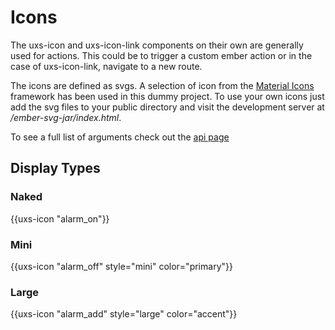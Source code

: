 # Icons

The uxs-icon and uxs-icon-link components on their own are generally used for actions. This could be to trigger a custom ember action or in the case of uxs-icon-link, navigate to a new route.

The icons are defined as svgs. A selection of icon from the <a href="https://material.io/icons/">Material Icons</a> framework has been used in this dummy project. To use your own icons
just add the svg files to your public directory and visit the development server at _/ember-svg-jar/index.html_.

To see a full list of arguments check out the [api page](../api/uxs-icon)

## Display Types

### Naked

<div class="uxs">
  {{uxs-icon "alarm_on"}}
</div>

### Mini

<div class="uxs">
  {{uxs-icon "alarm_off" style="mini" color="primary"}}
</div>

### Large

<div class="uxs">
  {{uxs-icon "alarm_add" style="large" color="accent"}}
</div>

<!--
## Simple Usage

Let's look at a basic example of a name control where you require two inputs to sit alongside each other

{{docs/uxs-icon/basic-demo}}

## Action Usage

You can pass action closures to icons

{{docs/uxs-icon/action-demo}}

## SVG Icons

The default source of icons is from googles font library. If you prefer you can use your own svg icons. UXS uses [ember-svg-jar](https://github.com/ivanvotti/ember-svg-jar) to manage svg assets.

Just add the svg files to your public directory and visit the development server at _/ember-svg-jar/index.html_.

To use svg icons set the _svg_ attribute to true and pass the path to the image as the first parameter

{{docs/uxs-icon/svg-demo}}

## Testable Elements

This component provides the following test selectors.

### data-test-icon

{{args-table/align-options}}
{{args-table/size-options}}
{{args-table/style-options}}
{{args-table/weight-options}}
-->
